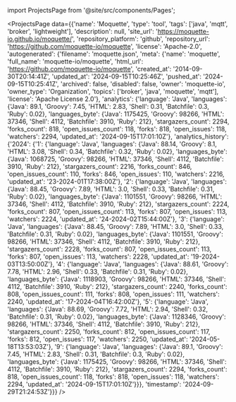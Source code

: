 
import ProjectsPage from '@site/src/components/Pages';

<ProjectsPage
    data={{'name': 'Moquette', 'type': 'tool', 'tags': ['java', 'mqtt', 'broker', 'lightweight'], 'description': null, 'site_url': 'https://moquette-io.github.io/moquette/', 'repository_platform': 'github', 'repository_url': 'https://github.com/moquette-io/moquette', 'license': 'Apache-2.0', 'autogenerated': {'filename': 'moquette.json', 'meta': {'name': 'moquette', 'full_name': 'moquette-io/moquette', 'html_url': 'https://github.com/moquette-io/moquette', 'created_at': '2014-09-30T20:14:41Z', 'updated_at': '2024-09-15T10:25:46Z', 'pushed_at': '2024-09-15T10:25:41Z', 'archived': false, 'disabled': false, 'owner': 'moquette-io', 'owner_type': 'Organization', 'topics': ['broker', 'java', 'moquette', 'mqtt'], 'license': 'Apache License 2.0'}, 'analytics': {'language': 'Java', 'languages': {'Java': 89.1, 'Groovy': 7.45, 'HTML': 2.83, 'Shell': 0.31, 'Batchfile': 0.3, 'Ruby': 0.02}, 'languages_byte': {'Java': 1175425, 'Groovy': 98266, 'HTML': 37346, 'Shell': 4112, 'Batchfile': 3910, 'Ruby': 212}, 'stargazers_count': 2294, 'forks_count': 818, 'open_issues_count': 118, 'forks': 818, 'open_issues': 118, 'watchers': 2294, 'updated_at': '2024-09-15T17:01:10Z'}, 'analytics_history': {'2024': {'1': {'language': 'Java', 'languages': {'Java': 88.14, 'Groovy': 8.1, 'HTML': 3.08, 'Shell': 0.34, 'Batchfile': 0.32, 'Ruby': 0.02}, 'languages_byte': {'Java': 1068725, 'Groovy': 98266, 'HTML': 37346, 'Shell': 4112, 'Batchfile': 3910, 'Ruby': 212}, 'stargazers_count': 2216, 'forks_count': 846, 'open_issues_count': 110, 'forks': 846, 'open_issues': 110, 'watchers': 2216, 'updated_at': '23-2024-01T17:38:00Z'}, '2': {'language': 'Java', 'languages': {'Java': 88.45, 'Groovy': 7.89, 'HTML': 3.0, 'Shell': 0.33, 'Batchfile': 0.31, 'Ruby': 0.02}, 'languages_byte': {'Java': 1101551, 'Groovy': 98266, 'HTML': 37346, 'Shell': 4112, 'Batchfile': 3910, 'Ruby': 212}, 'stargazers_count': 2224, 'forks_count': 807, 'open_issues_count': 113, 'forks': 807, 'open_issues': 113, 'watchers': 2224, 'updated_at': '24-2024-02T15:44:00Z'}, '3': {'language': 'Java', 'languages': {'Java': 88.45, 'Groovy': 7.89, 'HTML': 3.0, 'Shell': 0.33, 'Batchfile': 0.31, 'Ruby': 0.02}, 'languages_byte': {'Java': 1101551, 'Groovy': 98266, 'HTML': 37346, 'Shell': 4112, 'Batchfile': 3910, 'Ruby': 212}, 'stargazers_count': 2228, 'forks_count': 807, 'open_issues_count': 113, 'forks': 807, 'open_issues': 113, 'watchers': 2228, 'updated_at': '19-2024-03T13:50:00Z'}, '4': {'language': 'Java', 'languages': {'Java': 88.61, 'Groovy': 7.78, 'HTML': 2.96, 'Shell': 0.33, 'Batchfile': 0.31, 'Ruby': 0.02}, 'languages_byte': {'Java': 1118903, 'Groovy': 98266, 'HTML': 37346, 'Shell': 4112, 'Batchfile': 3910, 'Ruby': 212}, 'stargazers_count': 2240, 'forks_count': 808, 'open_issues_count': 111, 'forks': 808, 'open_issues': 111, 'watchers': 2240, 'updated_at': '17-2024-04T16:42:00Z'}, '5': {'language': 'Java', 'languages': {'Java': 88.69, 'Groovy': 7.72, 'HTML': 2.94, 'Shell': 0.32, 'Batchfile': 0.31, 'Ruby': 0.02}, 'languages_byte': {'Java': 1128346, 'Groovy': 98266, 'HTML': 37346, 'Shell': 4112, 'Batchfile': 3910, 'Ruby': 212}, 'stargazers_count': 2250, 'forks_count': 812, 'open_issues_count': 117, 'forks': 812, 'open_issues': 117, 'watchers': 2250, 'updated_at': '2024-05-18T13:53:03Z'}, '9': {'language': 'Java', 'languages': {'Java': 89.1, 'Groovy': 7.45, 'HTML': 2.83, 'Shell': 0.31, 'Batchfile': 0.3, 'Ruby': 0.02}, 'languages_byte': {'Java': 1175425, 'Groovy': 98266, 'HTML': 37346, 'Shell': 4112, 'Batchfile': 3910, 'Ruby': 212}, 'stargazers_count': 2294, 'forks_count': 818, 'open_issues_count': 118, 'forks': 818, 'open_issues': 118, 'watchers': 2294, 'updated_at': '2024-09-15T17:01:10Z'}}}, 'timestamp': '2024-09-29T21:24:53Z'}}}
/>
